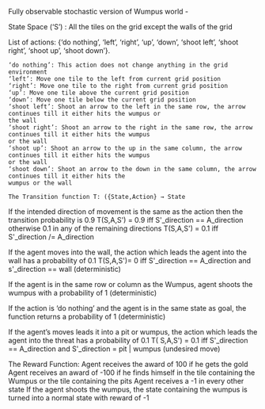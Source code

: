 Fully observable stochastic version of Wumpus world -

State Space (‘S’) : All the tiles on the grid except the walls of the grid

List of actions: {‘do nothing’, ‘left’, ‘right’, ‘up’, ‘down’, ‘shoot left’, ‘shoot right’, ‘shoot up’, ‘shoot down’}.

```
‘do nothing’: This action does not change anything in the grid environment
‘left’: Move one tile to the left from current grid position
‘right’: Move one tile to the right from current grid position
‘up’: Move one tile above the current grid position
‘down’: Move one tile below the current grid position
‘shoot left’: Shoot an arrow to the left in the same row, the arrow continues till it either hits the wumpus or
the wall
‘shoot right’: Shoot an arrow to the right in the same row, the arrow continues till it either hits the wumpus
or the wall
‘shoot up’: Shoot an arrow to the up in the same column, the arrow continues till it either hits the wumpus
or the wall
‘shoot down’: Shoot an arrow to the down in the same column, the arrow continues till it either hits the
wumpus or the wall

The Transition function T: ({State,Action} → State
```
If the intended direction of movement is the same as the action then the transition probability is 0.9
T(S,A,S') = 0.9 iff S'_direction == A_direction
otherwise 0.1 in any of the remaining directions
T(S,A,S') = 0.1 iff S'_direction /= A_direction

If the agent moves into the wall, the action which leads the agent into the wall has a probability of 0.1
T(S,A,S')= 0 iff S'_direction == A_direction and s'_direction == wall (deterministic)

If the agent is in the same row or column as the Wumpus, agent shoots the wumpus with a probability of 1 (deterministic)

If the action is ‘do nothing’ and the agent is in the same state as goal, the function returns a probability
of 1 (deterministic)

If the agent’s moves leads it into a pit or wumpus, the action which leads the agent into the threat has
a probability of 0.1 
T( S,A,S') = 0.1 iff S'_direction == A_direction and S'_direction = pit | wumpus (undesired move)

The Reward Function:
Agent receives the award of 100 if he gets the gold
Agent receives an award of -100 if he finds himself in the tile containing the Wumpus or the tile containing the pits
Agent receives a -1 in every other state 
If the agent shoots the wumpus, the state containing the wumpus is turned into a normal state with reward of -1

